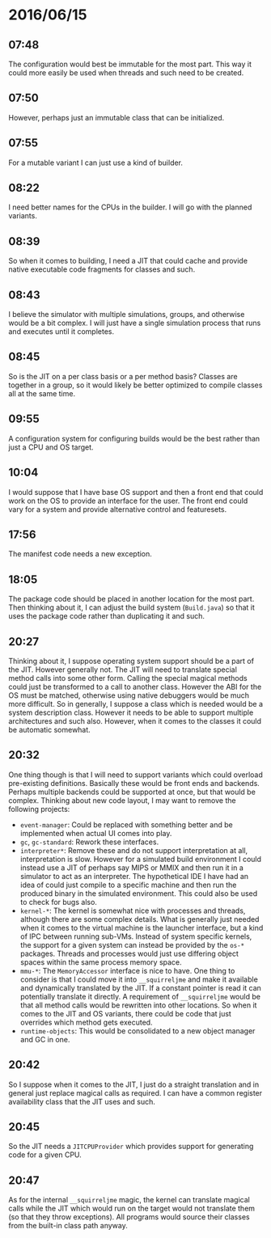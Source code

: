 # 2016/06/15

## 07:48

The configuration would best be immutable for the most part. This way it could
more easily be used when threads and such need to be created.

## 07:50

However, perhaps just an immutable class that can be initialized.

## 07:55

For a mutable variant I can just use a kind of builder.

## 08:22

I need better names for the CPUs in the builder. I will go with the planned
variants.

## 08:39

So when it comes to building, I need a JIT that could cache and provide native
executable code fragments for classes and such.

## 08:43

I believe the simulator with multiple simulations, groups, and otherwise would
be a bit complex. I will just have a single simulation process that runs and
executes until it completes.

## 08:45

So is the JIT on a per class basis or a per method basis? Classes are together
in a group, so it would likely be better optimized to compile classes all at
the same time.

## 09:55

A configuration system for configuring builds would be the best rather than
just a CPU and OS target.

## 10:04

I would suppose that I have base OS support and then a front end that could
work on the OS to provide an interface for the user. The front end could vary
for a system and provide alternative control and featuresets.

## 17:56

The manifest code needs a new exception.

## 18:05

The package code should be placed in another location for the most part. Then
thinking about it, I can adjust the build system (`Build.java`) so that it
uses the package code rather than duplicating it and such.

## 20:27

Thinking about it, I suppose operating system support should be a part of the
JIT. However generally not. The JIT will need to translate special method
calls into some other form. Calling the special magical methods could just be
transformed to a call to another class. However the ABI for the OS must be
matched, otherwise using native debuggers would be much more difficult. So in
generally, I suppose a class which is needed would be a system description
class. However it needs to be able to support multiple architectures and such
also. However, when it comes to the classes it could be automatic somewhat.

## 20:32

One thing though is that I will need to support variants which could overload
pre-existing definitions. Basically these would be front ends and backends.
Perhaps multiple backends could be supported at once, but that would be
complex. Thinking about new code layout, I may want to remove the following
projects:

 * `event-manager`: Could be replaced with something better and be implemented
   when actual UI comes into play.
 * `gc`, `gc-standard`: Rework these interfaces.
 * `interpreter*`: Remove these and do not support interpretation at all,
   interpretation is slow. However for a simulated build environment I could
   instead use a JIT of perhaps say MIPS or MMIX and then run it in a simulator
   to act as an interpreter. The hypothetical IDE I have had an idea of could
   just compile to a specific machine and then run the produced binary in the
   simulated environment. This could also be used to check for bugs also.
 * `kernel-*`: The kernel is somewhat nice with processes and threads, although
   there are some complex details. What is generally just needed when it comes
   to the virtual machine is the launcher interface, but a kind of IPC between
   running sub-VMs. Instead of system specific kernels, the support for a given
   system can instead be provided by the `os-*` packages. Threads and
   processes would just use differing object spaces within the same process
   memory space.
 * `mmu-*`: The `MemoryAccessor` interface is nice to have. One thing to
   consider is that I could move it into `__squirreljme` and make it available
   and dynamically translated by the JIT. If a constant pointer is read it can
   potentially translate it directly. A requirement of `__squirreljme` would
   be that all method calls would be rewritten into other locations. So when
   it comes to the JIT and OS variants, there could be code that just overrides
   which method gets executed.
 * `runtime-objects`: This would be consolidated to a new object manager and GC
   in one.

## 20:42

So I suppose when it comes to the JIT, I just do a straight translation and in
general just replace magical calls as required. I can have a common register
availability class that the JIT uses and such.

## 20:45

So the JIT needs a `JITCPUProvider` which provides support for generating code
for a given CPU.

## 20:47

As for the internal `__squirreljme` magic, the kernel can translate magical
calls while the JIT which would run on the target would not translate them (so
that they throw exceptions). All programs would source their classes from the
built-in class path anyway.

